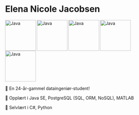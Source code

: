 
# Elena Nicole Jacobsen

 <img align = "left" alt = "Java" width = "100px" src="https://cdn.jsdelivr.net/gh/devicons/devicon@latest/icons/java/java-original-wordmark.svg" />
   <img  align = "left" alt = "Java" width = "100px" src="https://cdn.jsdelivr.net/gh/devicons/devicon@latest/icons/postgresql/postgresql-plain-wordmark.svg" />
<img align = "left" alt = "Java" width = "100px" src="https://cdn.jsdelivr.net/gh/devicons/devicon@latest/icons/matlab/matlab-original.svg" />
<img align = "left" alt = "Java" width = "100px" src="https://cdn.jsdelivr.net/gh/devicons/devicon@latest/icons/csharp/csharp-original.svg" />
<img align = "center" alt = "Java" width = "100px" src="https://cdn.jsdelivr.net/gh/devicons/devicon@latest/icons/python/python-original-wordmark.svg" />
          
<br>

📌 En 24-år-gammel dataingeniør-student!

📌 Opplært i Java SE, PostgreSQL (SQL, ORM, NoSQL), MATLAB

📌 Selvlært i C#, Python
